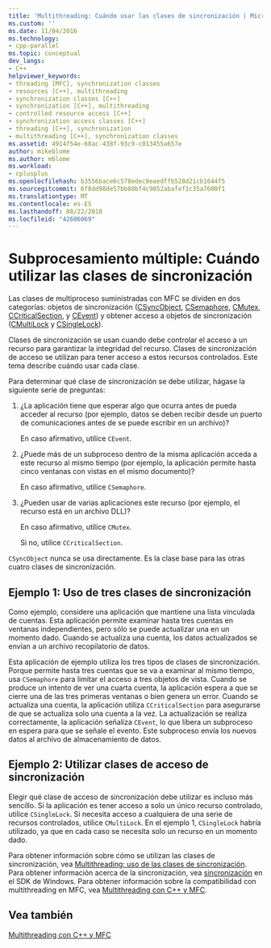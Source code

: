 ```yaml
---
title: 'Multithreading: Cuándo usar las clases de sincronización | Microsoft Docs'
ms.custom: ''
ms.date: 11/04/2016
ms.technology:
- cpp-parallel
ms.topic: conceptual
dev_langs:
- C++
helpviewer_keywords:
- threading [MFC], synchronization classes
- resources [C++], multithreading
- synchronization classes [C++]
- synchronization [C++], multithreading
- controlled resource access [C++]
- synchronization access classes [C++]
- threading [C++], synchronization
- multithreading [C++], synchronization classes
ms.assetid: 4914f54e-68ac-438f-93c9-c013455a657e
author: mikeblome
ms.author: mblome
ms.workload:
- cplusplus
ms.openlocfilehash: b3556bace6c578edec8eaedffb528d21cb1644f5
ms.sourcegitcommit: 6f8dd98de57bb80bf4c9852abafef1c35a7600f1
ms.translationtype: MT
ms.contentlocale: es-ES
ms.lasthandoff: 08/22/2018
ms.locfileid: "42606069"
---
```

# <a name="multithreading-when-to-use-the-synchronization-classes"></a>Subprocesamiento múltiple: Cuándo utilizar las clases de sincronización
Las clases de multiproceso suministradas con MFC se dividen en dos categorías: objetos de sincronización ([CSyncObject](../mfc/reference/csyncobject-class.md), [CSemaphore](../mfc/reference/csemaphore-class.md), [CMutex](../mfc/reference/cmutex-class.md), [ CCriticalSection](../mfc/reference/ccriticalsection-class.md), y [CEvent](../mfc/reference/cevent-class.md)) y obtener acceso a objetos de sincronización ([CMultiLock](../mfc/reference/cmultilock-class.md) y [CSingleLock](../mfc/reference/csinglelock-class.md)).  
  
Clases de sincronización se usan cuando debe controlar el acceso a un recurso para garantizar la integridad del recurso. Clases de sincronización de acceso se utilizan para tener acceso a estos recursos controlados. Este tema describe cuándo usar cada clase.  
  
Para determinar qué clase de sincronización se debe utilizar, hágase la siguiente serie de preguntas:  
  
1. ¿La aplicación tiene que esperar algo que ocurra antes de pueda acceder al recurso (por ejemplo, datos se deben recibir desde un puerto de comunicaciones antes de se puede escribir en un archivo)?  
  
     En caso afirmativo, utilice `CEvent`.  
  
2. ¿Puede más de un subproceso dentro de la misma aplicación acceda a este recurso al mismo tiempo (por ejemplo, la aplicación permite hasta cinco ventanas con vistas en el mismo documento)?  
  
     En caso afirmativo, utilice `CSemaphore`.  
  
3. ¿Pueden usar de varias aplicaciones este recurso (por ejemplo, el recurso está en un archivo DLL)?  
  
     En caso afirmativo, utilice `CMutex`.  
  
     Si no, utilice `CCriticalSection`.  
  
`CSyncObject` nunca se usa directamente. Es la clase base para las otras cuatro clases de sincronización.  
  
## <a name="example-1-using-three-synchronization-classes"></a>Ejemplo 1: Uso de tres clases de sincronización  
 
Como ejemplo, considere una aplicación que mantiene una lista vinculada de cuentas. Esta aplicación permite examinar hasta tres cuentas en ventanas independientes, pero sólo se puede actualizar una en un momento dado. Cuando se actualiza una cuenta, los datos actualizados se envían a un archivo recopilatorio de datos.  
  
Esta aplicación de ejemplo utiliza los tres tipos de clases de sincronización. Porque permite hasta tres cuentas que se va a examinar al mismo tiempo, usa `CSemaphore` para limitar el acceso a tres objetos de vista. Cuando se produce un intento de ver una cuarta cuenta, la aplicación espera a que se cierre una de las tres primeras ventanas o bien genera un error. Cuando se actualiza una cuenta, la aplicación utiliza `CCriticalSection` para asegurarse de que se actualiza solo una cuenta a la vez. La actualización se realiza correctamente, la aplicación señaliza `CEvent`, lo que libera un subproceso en espera para que se señale el evento. Este subproceso envía los nuevos datos al archivo de almacenamiento de datos.  
  
## <a name="example-2-using-synchronization-access-classes"></a>Ejemplo 2: Utilizar clases de acceso de sincronización  
 
Elegir qué clase de acceso de sincronización debe utilizar es incluso más sencillo. Si la aplicación es tener acceso a solo un único recurso controlado, utilice `CSingleLock`. Si necesita acceso a cualquiera de una serie de recursos controlados, utilice `CMultiLock`. En el ejemplo 1, `CSingleLock` habría utilizado, ya que en cada caso se necesita solo un recurso en un momento dado.  
  
Para obtener información sobre cómo se utilizan las clases de sincronización, vea [Multithreading: uso de las clases de sincronización](../parallel/multithreading-how-to-use-the-synchronization-classes.md). Para obtener información acerca de la sincronización, vea [sincronización](http://msdn.microsoft.com/library/windows/desktop/ms686353) en el SDK de Windows. Para obtener información sobre la compatibilidad con multithreading en MFC, vea [Multithreading con C++ y MFC](../parallel/multithreading-with-cpp-and-mfc.md).  
  
## <a name="see-also"></a>Vea también  
 
[Multithreading con C++ y MFC](../parallel/multithreading-with-cpp-and-mfc.md)
